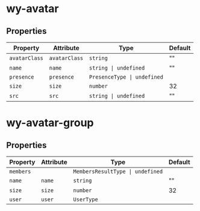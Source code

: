 # wy-avatar

## Properties

| Property      | Attribute     | Type                        | Default |
|---------------|---------------|-----------------------------|---------|
| `avatarClass` | `avatarClass` | `string`                    | ""      |
| `name`        | `name`        | `string \| undefined`       | ""      |
| `presence`    | `presence`    | `PresenceType \| undefined` |         |
| `size`        | `size`        | `number`                    | 32      |
| `src`         | `src`         | `string \| undefined`       | ""      |


# wy-avatar-group

## Properties

| Property  | Attribute | Type                             | Default |
|-----------|-----------|----------------------------------|---------|
| `members` |           | `MembersResultType \| undefined` |         |
| `name`    | `name`    | `string`                         | ""      |
| `size`    | `size`    | `number`                         | 32      |
| `user`    | `user`    | `UserType`                       |         |
